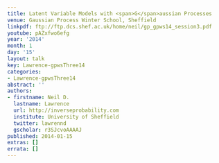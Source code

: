```yaml
---
title: Latent Variable Models with <span>G</span>aussian Processes
venue: Gaussian Process Winter School, Sheffield
linkpdf: ftp://ftp.dcs.shef.ac.uk/home/neil/gp_gpws14_session3.pdf
youtube: pAZxfwo6efg
year: '2014'
month: 1
day: '15'
layout: talk
key: Lawrence-gpwsThree14
categories:
- Lawrence-gpwsThree14
abstract: ''
authors:
- firstname: Neil D.
  lastname: Lawrence
  url: http://inverseprobability.com
  institute: University of Sheffield
  twitter: lawrennd
  gscholar: r3SJcvoAAAAJ
published: 2014-01-15
extras: []
errata: []
---
```

